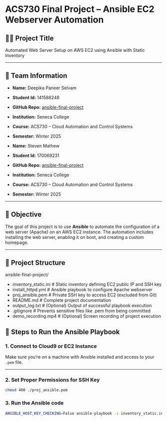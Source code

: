 # ACS730 Final Project – Ansible EC2 Webserver Automation

## 👨‍💻 Project Title
Automated Web Server Setup on AWS EC2 using Ansible with Static Inventory

---

## 🧠 Team Information

- **Name:** Deepika Paneer Selvam
- **Student Id:** 141586248
- **GitHub Repo:** [ansible-final-project](https://github.com/stevie1mat/ansible-final-project)  
- **Institution:** Seneca College  
- **Course:** ACS730 – Cloud Automation and Control Systems  
- **Semester:** Winter 2025

- **Name:** Steven Mathew  
- **Student Id:** 170069231
- **GitHub Repo:** [ansible-final-project](https://github.com/stevie1mat/ansible-final-project)  
- **Institution:** Seneca College  
- **Course:** ACS730 – Cloud Automation and Control Systems  
- **Semester:** Winter 2025



---

## 🎯 Objective

The goal of this project is to use **Ansible** to automate the configuration of a web server (Apache) on an AWS EC2 instance. The automation includes installing the web server, enabling it on boot, and creating a custom homepage.

---

## 📂 Project Structure

ansible-final-project/
- inventory_static.ini        # Static inventory defining EC2 public IP and SSH key
- install_httpd.yml           # Ansible playbook to configure Apache webserver
-  proj_ansible.pem            # Private SSH key to access EC2 (excluded from Git)
-  README.md                   # Complete project documentation
-  output_log.txt              # (Optional) Output of successful playbook execution
- .gitignore                  # Prevents sensitive files like .pem from being committed
-  demo_recording.mp4          # (Optional) Screen recording of project execution

## 🚀 Steps to Run the Ansible Playbook

### 1. Connect to Cloud9 or EC2 Instance
Make sure you’re on a machine with Ansible installed and access to your `.pem` file.

---

### 2. Set Proper Permissions for SSH Key

```bash
chmod 400 ./proj_ansible.pem
```

### 3. Run the Ansible code
```bash
ANSIBLE_HOST_KEY_CHECKING=False ansible-playbook -i inventory_static.ini install_httpd.yml
```
